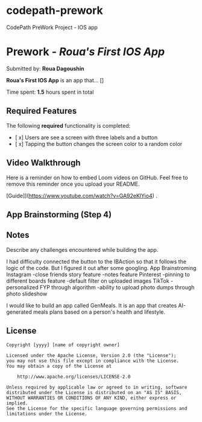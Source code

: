 # codepath-prework
CodePath PreWork Project - IOS app
# Prework - *Roua's First IOS App*

Submitted by: **Roua Dagoushin**

**Roua's First IOS App** is an app that... [] 

Time spent: **1.5** hours spent in total

## Required Features

The following **required** functionality is completed:

- [ x] Users are see a screen with three labels and a button
- [ x] Tapping the button changes the screen color to a random color
 
## Video Walkthrough

Here is a reminder on how to embed Loom videos on GitHub. Feel free to remove this reminder once you upload your README. 

[Guide]](https://www.youtube.com/watch?v=GA92eKlYio4) .

## App Brainstorming (Step 4)

## Notes

Describe any challenges encountered while building the app.

I had difficulty connected the button to the IBAction so that it follows the logic of the code. But I figured it out after some googling.
App Brainstroming
Instagram
-close friends story feature
-notes feature
Pinterest
-pinning to different boards feature
-default filter on uploaded images
TikTok
-personalized FYP through algorithm
-ability to upload photo dumps through photo slideshow

I would like to build an app called GenMeals. It is an app that creates AI-generated meals plans based on a person's health and lifestyle.

## License

    Copyright [yyyy] [name of copyright owner]

    Licensed under the Apache License, Version 2.0 (the "License");
    you may not use this file except in compliance with the License.
    You may obtain a copy of the License at

        http://www.apache.org/licenses/LICENSE-2.0

    Unless required by applicable law or agreed to in writing, software
    distributed under the License is distributed on an "AS IS" BASIS,
    WITHOUT WARRANTIES OR CONDITIONS OF ANY KIND, either express or implied.
    See the License for the specific language governing permissions and
    limitations under the License.
